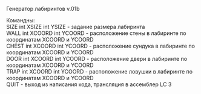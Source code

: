 Генератор лабиринтов v.01b  

Командны:  
SIZE int XSIZE int YSIZE - задание размера лабиринта  
WALL int XCOORD int YCOORD - расположение стены в лабиринте по координатам XCOORD и YCOORD  
CHEST int XCOORD int YCOORD - расположение сундука в лабиринте по координатам XCOORD и YCOORD  
DOOR int XCOORD int YCOORD - расположение двери в лабиринте по координатам XCOORD и YCOORD  
TRAP int XCOORD int YCOORD - расположение ловушки в лабиринте по координатам XCOORD и YCOORD  
QUIT - выход из написания кода, трансляция в ассемблер LC 3  
